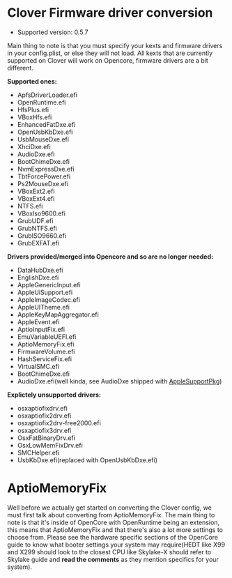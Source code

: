 # Clover Firmware driver conversion

* Supported version: 0.5.7

Main thing to note is that you must specify your kexts and firmware drivers in your config.plist, or else they will not load. All kexts that are currently supported on Clover will work on Opencore, firmware drivers are a bit different. 

**Supported ones:**

* ApfsDriverLoader.efi
* OpenRuntime.efi
* HfsPlus.efi
* VBoxHfs.efi
* EnhancedFatDxe.efi
* OpenUsbKbDxe.efi
* UsbMouseDxe.efi
* XhciDxe.efi
* AudioDxe.efi
* BootChimeDxe.efi
* NvmExpressDxe.efi
* TbtForcePower.efi
* Ps2MouseDxe.efi
* VBoxExt2.efi
* VBoxExt4.efi
* NTFS.efi
* VBoxIso9600.efi
* GrubUDF.efi
* GrubNTFS.efi
* GrubISO9660.efi
* GrubEXFAT.efi

**Drivers provided/merged into Opencore and so are no longer needed:**

* DataHubDxe.efi
* EnglishDxe.efi
* AppleGenericInput.efi
* AppleUiSupport.efi
* AppleImageCodec.efi
* AppleUITheme.efi
* AppleKeyMapAggregator.efi
* AppleEvent.efi
* AptioInputFix.efi
* EmuVariableUEFI.efi
* AptioMemoryFix.efi
* FirmwareVolume.efi
* HashServiceFix.efi
* VirtualSMC.efi
* BootChimeDxe.efi
* AudioDxe.efi(well kinda, see AudioDxe shipped with [AppleSupportPkg](https://github.com/acidanthera/AppleSupportPkg))


**Explictely unsupported drivers:**

* osxaptiofixdrv.efi
* osxaptiofix2drv.efi
* osxaptiofix2drv-free2000.efi
* osxaptiofix3drv.efi
* OsxFatBinaryDrv.efi
* OsxLowMemFixDrv.efi
* SMCHelper.efi
* UsbKbDxe.efi(replaced with OpenUsbKbDxe.efi)


# AptioMemoryFix

Well before we actually get started on converting the Clover config, we must first talk about converting from AptioMemoryFix. The main thing to note is that it's inside of OpenCore with OpenRuntime being an extension, this means that AptioMemoryFix and that there's also a lot more settings to choose from. Please see the hardware specific sections of the OpenCore guide to know what booter settings your system may require(HEDT like X99 and X299 should look to the closest CPU like Skylake-X should refer to Skylake guide and **read the comments** as they mention specifics for your system).
